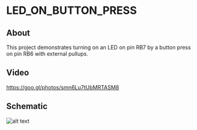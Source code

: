 # LED_ON_BUTTON_PRESS

## About

This project demonstrates turning on an LED on pin RB7 by a button press on pin RB6 with external pullups.

## Video

https://goo.gl/photos/smn6Lu7tUbMRTASM8

## Schematic

![alt text](https://github.com/SabeehKhan18/RandomMicrocontrollerProjects/blob/master/dsPIC33ev/LED_ON_BUTTON_PRESS.X/schematic.png?raw=true)
